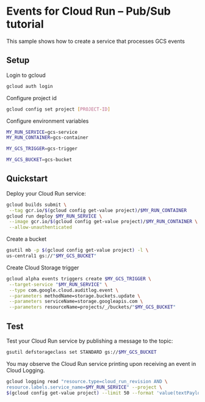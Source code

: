 # Events for Cloud Run – Pub/Sub tutorial

This sample shows how to create a service that processes GCS events

## Setup

Login to gcloud

```sh
gcloud auth login
```

Configure project id

```sh
gcloud config set project [PROJECT-ID]
```

Configure environment variables 

```sh
MY_RUN_SERVICE=gcs-service
MY_RUN_CONTAINER=gcs-container

MY_GCS_TRIGGER=gcs-trigger

MY_GCS_BUCKET=gcs-bucket
```

## Quickstart

Deploy your Cloud Run service:

```sh
gcloud builds submit \
 --tag gcr.io/$(gcloud config get-value project)/$MY_RUN_CONTAINER
gcloud run deploy $MY_RUN_SERVICE \
 --image gcr.io/$(gcloud config get-value project)/$MY_RUN_CONTAINER \
 --allow-unauthenticated
```

Create a bucket 

```sh
gsutil mb -p $(gcloud config get-value project) -l \
us-central1 gs://"$MY_GCS_BUCKET"
```

Create Cloud Storage trigger

```sh
gcloud alpha events triggers create $MY_GCS_TRIGGER \
 --target-service "$MY_RUN_SERVICE" \
 --type com.google.cloud.auditlog.event \
 --parameters methodName=storage.buckets.update \
 --parameters serviceName=storage.googleapis.com \
 --parameters resourceName=projects/_/buckets/"$MY_GCS_BUCKET"
```

## Test

Test your Cloud Run service by publishing a message to the topic: 

```sh
gsutil defstorageclass set STANDARD gs://$MY_GCS_BUCKET
```

You may observe the Cloud Run service printing upon receiving an event in 
Cloud Logging.

```sh
gcloud logging read "resource.type=cloud_run_revision AND \
resource.labels.service_name=$MY_RUN_SERVICE" --project \
$(gcloud config get-value project) --limit 50 --format 'value(textPayload)'
```
